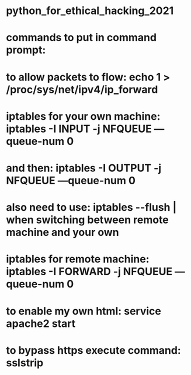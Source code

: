 # python_for_ethical_hacking_2021
# commands to put in command prompt:
# to allow packets to flow: echo 1 > /proc/sys/net/ipv4/ip_forward
# iptables for your own machine: iptables -I INPUT -j NFQUEUE —queue-num 0
# and then: iptables -I OUTPUT -j NFQUEUE —queue-num 0
# also need to use: iptables --flush | when switching between remote machine and your own
# iptables for remote machine: iptables -I FORWARD -j NFQUEUE —queue-num 0
# to enable my own html: service apache2 start
# to bypass https execute command: sslstrip
